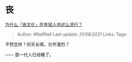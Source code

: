 # 丧
[为什么「丧文化」在年轻人中这么流行？](https://www.zhihu.com/question/281756338/answer/704523458)

> Author: #NellNell 
> Last update: *21/08/2021* 
> Links:
> Tags: 

不然怎样？仰天长啸，壮怀激烈？

—— 那一代人已经睡了。